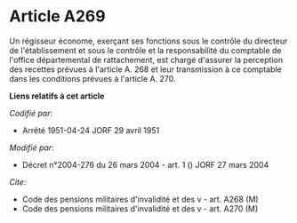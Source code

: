 # Article A269

Un régisseur économe, exerçant ses fonctions sous le contrôle du directeur de l'établissement et sous le contrôle et la
responsabilité du comptable de l'office départemental de rattachement, est chargé d'assurer la perception des recettes
prévues à l'article A. 268 et leur transmission à ce comptable dans les conditions prévues à l'article A. 270.

**Liens relatifs à cet article**

_Codifié par_:

  - Arrêté 1951-04-24 JORF 29 avril 1951

_Modifié par_:

  - Décret n°2004-276 du 26 mars 2004 - art. 1 () JORF 27 mars 2004

_Cite_:

  - Code des pensions militaires d'invalidité et des v - art. A268 (M)
  - Code des pensions militaires d'invalidité et des v - art. A270 (M)

